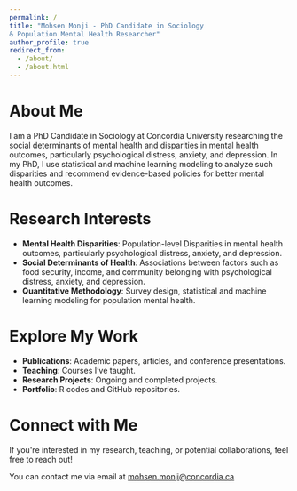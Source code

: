 ```yaml
---
permalink: /
title: "Mohsen Monji - PhD Candidate in Sociology
& Population Mental Health Researcher"
author_profile: true
redirect_from: 
  - /about/
  - /about.html
---
```




About Me
======
I am a PhD Candidate in Sociology at Concordia University researching the social determinants of mental health and disparities in mental health outcomes, particularly psychological distress, anxiety, and depression. In my PhD, I  use statistical and machine learning modeling to analyze such disparities and recommend evidence-based policies for better mental health outcomes. 

Research Interests
======
- **Mental Health Disparities**: Population-level Disparities in mental health outcomes, particularly psychological distress, anxiety, and depression.
- **Social Determinants of Health**: Associations between factors such as food security, income, and community belonging with psychological distress, anxiety, and depression.
- **Quantitative Methodology**: Survey design, statistical and machine learning modeling for population mental health.

Explore My Work
======
- **Publications**: Academic papers, articles, and conference presentations.
- **Teaching**: Courses I’ve taught.
- **Research Projects**: Ongoing and completed projects.
- **Portfolio**: R codes and GitHub repositories. 

Connect with Me
======
If you're interested in my research, teaching, or potential collaborations, feel free to reach out! 

You can contact me via email at [mohsen.monji@concordia.ca](mailto:mohsen.monji@concordia.ca) 

